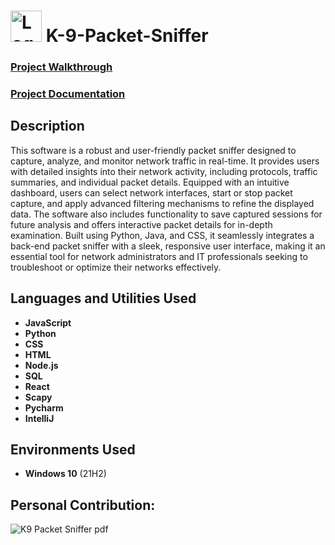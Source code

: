 <h1>
  <img src="![K9 Logo](https://github.com/user-attachments/assets/75ad56fc-bb2a-4f02-8ead-a6f95a91e800)" alt="Logo" width="50" height="50">
  K-9-Packet-Sniffer
</h1>


 ### [Project Walkthrough](https://drive.google.com/file/d/1Cs7fr3yHBhuHSaADkqvDeAPCq8rt4sFS/view?usp=sharing)
  ### [Project Documentation](https://drive.google.com/file/d/14ypuzSIN7EM_9Ra9f3fohY6UMxS9ZB-b/view?usp=sharing)

<h2>Description</h2>
This software is a robust and user-friendly packet sniffer designed to capture, analyze, and monitor network traffic in real-time. It provides users with detailed insights into their network activity, including protocols, traffic summaries, and individual packet details. Equipped with an intuitive dashboard, users can select network interfaces, start or stop packet capture, and apply advanced filtering mechanisms to refine the displayed data. The software also includes functionality to save captured sessions for future analysis and offers interactive packet details for in-depth examination. Built using Python, Java, and CSS, it seamlessly integrates a back-end packet sniffer with a sleek, responsive user interface, making it an essential tool for network administrators and IT professionals seeking to troubleshoot or optimize their networks effectively.

<br />


<h2>Languages and Utilities Used</h2>

- <b>JavaScript</b> 
- <b>Python</b>
- <b>CSS</b> 
- <b>HTML</b>
- <b>Node.js</b> 
- <b>SQL</b>
- <b>React</b>
- <b>Scapy</b> 
- <b>Pycharm</b>
- <b>IntelliJ</b> 

<h2>Environments Used </h2>

- <b>Windows 10</b> (21H2)

<h2>Personal Contribution:</h2>




![K9 Packet Sniffer pdf](https://github.com/user-attachments/assets/8d7f20ab-fb90-4a80-b2f1-b9f4a4043c6a)


<!--
 ```diff
- text in red
+ text in green
! text in orange
# text in gray
@@ text in purple (and bold)@@
```
--!>
